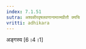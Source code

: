 ```yaml
---
index: 7.1.51
sutra: अश्वक्षीरवृषलवणानामात्मप्रीतौ क्यचि
vritti: adhikara
---
```


 अङ्गस्य [6।4।1] 